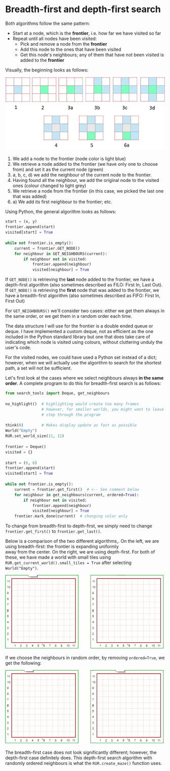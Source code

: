 # Breadth-first and depth-first search

Both algorithms follow the same pattern:

* Start at a node, which is the **frontier**, i.e. how far we have visited so far
* Repeat until all nodes have been visited:
  * Pick and remove a node from the **frontier**
  * Add this node to the ones that have been visited
  * Get this node's neighbours; any of them that have not been visited is added to the **frontier**

Visually, the beginning looks as follows:

![](/assets/bfs.png)

1. We add a node to the frontier \(node color is light blue\)
2. We retrieve a node added to the frontier \(we have only one to choose from\) and set it as the current node \(green\)
3. a, b, c, d\) we add the neighbour of the current node to the frontier.
4. Having found all the neighbour, we add the original node to the visited ones \(colour changed to light grey\)
5. We retrieve a node from the frontier \(in this case, we picked the last one that was added\)
6. a\) We add its first neighbour to the frontier; etc.

Using Python, the general algorithm looks as follows:

```py
start = (x, y)
frontier.append(start)
visited[start] = True

while not frontier.is_empty():
    current = frontier.GET_NODE()
    for neighbour in GET_NEIGHBOURS(current):
        if neighbour not in visited:
            frontier.append(neighbour)
            visited[neighbour] = True
```

If `GET_NODE()` is retrieving the **last** node added to the frontier, we have a depth-first algorithm \(also sometimes described as FILO: First In, Last Out\). If `GET_NODE()` is retrieving the **first** node that was added to the frontier, we have a breadth-first algorithm \(also sometimes described as FIFO: First In, First Out\)

For `GET_NEIGHBOURS()` we'll consider two cases: either we get them always in the same order, or we get them in a random order each time.

The data structure I will use for the frontier is a double ended queue or deque. I have implemented a custom deque, not as efficient as the one included in the Python standard library but one that does take care of indicating which node is visited using colours, without cluttering unduly the user's code.

For the visited nodes, we could have used a Python set instead of a dict; however, when we will actually use the algorithm to search for the shortest path, a set will not be sufficient.

Let's first look at the cases where we select neighbours always **in the same order**. A complete program to do this for breadth-first search is as follows:

```py
from search_tools import Deque, get_neighbours

no_highlight()  # highlighting would create too many frames
                # however, for smaller worlds, you might want to leave it on and
                # step through the program
                
think(0)        # Makes display update as fast as possible
World("Empty")
RUR.set_world_size(11, 11)

frontier = Deque()
visited = {}

start = (6, 6)
frontier.append(start)
visited[start] = True

while not frontier.is_empty():
    current = frontier.get_first()  # <-- See comment below
    for neighbour in get_neighbours(current, ordered=True):
        if neighbour not in visited:
            frontier.append(neighbour)
            visited[neighbour] = True
    frontier.mark_done(current)  # changing color only
```

To change from breadth-first to depth-first, we simply need to change `frontier.get_first()` to `frontier.get_last()`.

Below is a comparison of the two different algorithms,. On the left, we are using breadth-first: the frontier is expanding uniformly  
away from the center. On the right, we are using depth-first. For both of these, we have made a world with small tiles using  
`RUR.get_current_world().small_tiles = True` after selecting `World("Empty")`.



![](/assets/bfs_dfs_ordered.gif)

If we choose the neighbours in random order, by removing `ordered=True`, we get the following:

![](/assets/bfs_dfs.gif)

The breadth-first case does not look significantly different; however, the depth-first case definitely does. This depth-first search algorithm with randomly ordered neighbours is what the `RUR.create_maze()` function uses.





